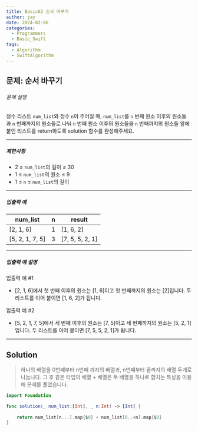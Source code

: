 ```yaml
---
title: Basic62 순서 바꾸기
author: jay
date: 2024-02-06
categories:
  - Programmers
  - Basic_Swift
tags:
  - Algorithm
  - SwiftAlgorithm
---
```

## 문제: 순서 바꾸기

###### 문제 설명

정수 리스트 `num_list`와 정수 `n`이 주어질 때, `num_list`를 `n` 번째 원소 이후의 원소들과 `n` 번째까지의 원소들로 나눠 `n` 번째 원소 이후의 원소들을 `n` 번째까지의 원소들 앞에 붙인 리스트를 return하도록 solution 함수를 완성해주세요.

---

##### 제한사항

- 2 ≤ `num_list`의 길이 ≤ 30
- 1 ≤ `num_list`의 원소 ≤ 9
- 1 ≤ `n` ≤ `num_list`의 길이

---

##### 입출력 예

|num_list|n|result|
|---|---|---|
|[2, 1, 6]|1|[1, 6, 2]|
|[5, 2, 1, 7, 5]|3|[7, 5, 5, 2, 1]|

---

##### 입출력 예 설명

입출력 예 #1

- [2, 1, 6]에서 첫 번째 이후의 원소는 [1, 6]이고 첫 번째까지의 원소는 [2]입니다. 두 리스트를 이어 붙이면 [1, 6, 2]가 됩니다.

입출력 예 #2

- [5, 2, 1, 7, 5]에서 세 번째 이후의 원소는 [7, 5]이고 세 번째까지의 원소는 [5, 2, 1]입니다. 두 리스트를 이어 붙이면 [7, 5, 5, 2, 1]가 됩니다.

---

## Solution

> 하나의 배열을 0번째부터 n번째 까지의 배열과, n번째부터 끝까지의 배열 두개로 나눕니다. 그 후 같은 타입의 배열 + 배열은 두 배열을 하나로 합치는 특성을 이용해 문제를 풀었습니다.

```swift
import Foundation

func solution(_ num_list:[Int], _ n:Int) -> [Int] {
    
    return num_list[n...].map{$0} + num_list[0..<n].map{$0}
}
```